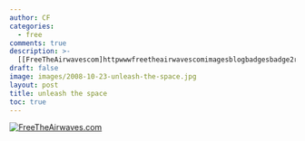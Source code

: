 ```yaml
---
author: CF
categories:
  - free
comments: true
description: >-
  [[FreeTheAirwavescom]httpwwwfreetheairwavescomimagesblogbadgesbadge2revjpg]httpswebarchiveorgweb2009...
draft: false
image: images/2008-10-23-unleash-the-space.jpg
layout: post
title: unleash the space
toc: true
---
```

    
[![FreeTheAirwaves.com](http://www.freetheairwaves.com/images/blog_badges/badge2_rev.jpg)](https://web.archive.org/web/20090207105849/http://freetheairwaves.com/)    
